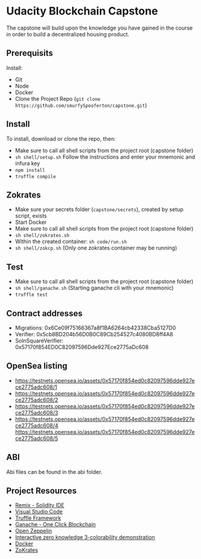 # Udacity Blockchain Capstone

The capstone will build upon the knowledge you have gained in the course in order to build a decentralized housing product. 

## Prerequisits
Install:
- Git
- Node
- Docker
- Clone the Project Repo (`git clone https://github.com/smurfySpooferton/capstone.git`)

## Install
To install, download or clone the repo, then:

- Make sure to call all shell scripts from the project root (capstone folder)
- `sh shell/setup.sh` Follow the instructions and enter your mnemonic and infura key
- `npm install`
- `truffle compile`

## Zokrates
- Make sure your secrets folder (`capstone/secrets`), created by setup script, exists
- Start Docker
- Make sure to call all shell scripts from the project root (capstone folder)
- `sh shell/zokrates.sh`
- Within the created container: `sh code/run.sh`
- `sh shell/zokcp.sh` (Only one zokrates container may be running)

## Test
- Make sure to call all shell scripts from the project root (capstone folder)
- `sh shell/ganache.sh` (Starting ganache cli with your mnemonic)
- `truffle test`

## Contract addresses
- Migrations: 0x6Ce09f75166367a8f1BA6264cb42338Cba5127D0
- Verifier: 0x5cb8BD204b56D0B0C89Cb254527c4080BD8ff4A8
- SolnSquareVerifier: 0x57170f854ED0C82097596Dde927Ece2775aDc608

## OpenSea listing
- https://testnets.opensea.io/assets/0x57170f854ed0c82097596dde927ece2775adc608/1
- https://testnets.opensea.io/assets/0x57170f854ed0c82097596dde927ece2775adc608/2
- https://testnets.opensea.io/assets/0x57170f854ed0c82097596dde927ece2775adc608/3
- https://testnets.opensea.io/assets/0x57170f854ed0c82097596dde927ece2775adc608/4
  https://testnets.opensea.io/assets/0x57170f854ed0c82097596dde927ece2775adc608/5

## ABI

Abi files can be found in the abi folder.

## Project Resources

* [Remix - Solidity IDE](https://remix.ethereum.org/)
* [Visual Studio Code](https://code.visualstudio.com/)
* [Truffle Framework](https://truffleframework.com/)
* [Ganache - One Click Blockchain](https://truffleframework.com/ganache)
* [Open Zeppelin ](https://openzeppelin.org/)
* [Interactive zero knowledge 3-colorability demonstration](http://web.mit.edu/~ezyang/Public/graph/svg.html)
* [Docker](https://docs.docker.com/install/)
* [ZoKrates](https://github.com/Zokrates/ZoKrates)
